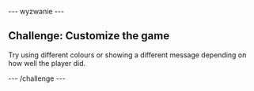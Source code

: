 \--- wyzwanie \---

## Challenge: Customize the game

Try using different colours or showing a different message depending on how well the player did.

\--- /challenge \---